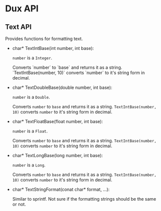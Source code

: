 # Dux API #

## Text API ##

Provides functions for formatting text.

* <p><span class="func-type">char*</span> TextIntBase(<span class="func-type">int</span> <span class="func-arg">number</span>, <span class="func-type">int</span> <span class="func-arg">base</span>):</p>
  <p class="types_overview"><code>number</code> is a <code>Integer</code>.</p>
  Converts `number` to `base` and returns it as a string.
  `TextIntBase(number, 10)` converts `number` to it's string form in decimal.

* <p><span class="func-type">char*</span> TextDoubleBase(<span class="func-type">double</span> <span class="func-arg">number</span>, <span class="func-type">int</span> <span class="func-arg">base</span>):</p>
  <p class="types_overview"><code>number</code> is a <code>Double</code>.</p>
  
  Converts `number` to `base` and returns it as a string.
  `TextIntBase(number, 10)` converts `number` to it's string form in decimal.

* <p><span class="func-type">char*</span> TextFloatBase(<span class="func-type">float</span> <span class="func-arg">number</span>, <span class="func-type">int</span> <span class="func-arg">base</span>):</p>
  <p class="types_overview"><code>number</code> is a <code>Float</code>.</p>
  
  Converts `number` to `base` and returns it as a string.
  `TextIntBase(number, 10)` converts `number` to it's string form in decimal.

* <p><span class="func-type">char*</span> TextLongBase(long <span class="func-arg">number</span>, <span class="func-type">int</span> <span class="func-arg">base</span>):</p>
  <p class="types_overview"><code>number</code> is a <code>Long</code>.</p>
  
  Converts `number` to `base` and returns it as a string.
  `TextIntBase(number, 10)` converts `number` to it's string form in decimal.

* <p><span class="func-type">char*</span> TextStringFormat(<span class="func-type">conat char*</span> format, ...):</p>
  Similar to sprintf. Not sure if the formatting strings should be the same or not.


